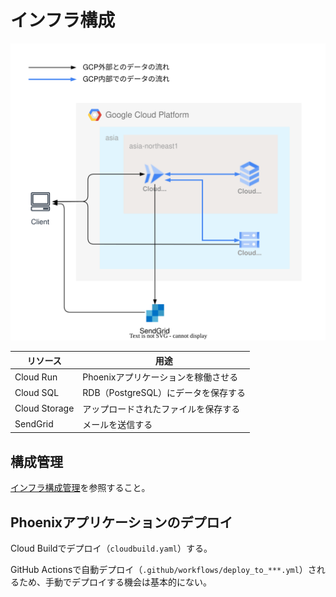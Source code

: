 # インフラ構成

![インフラ構成図](./images/infrastructure.drawio.svg)

| リソース | 用途 |
| --- | --- |
| Cloud Run | Phoenixアプリケーションを稼働させる |
| Cloud SQL | RDB（PostgreSQL）にデータを保存する |
| Cloud Storage | アップロードされたファイルを保存する |
| SendGrid | メールを送信する |

## 構成管理

[インフラ構成管理](../terraform/README.md)を参照すること。

## Phoenixアプリケーションのデプロイ

Cloud Buildでデプロイ（`cloudbuild.yaml`）する。

GitHub Actionsで自動デプロイ（`.github/workflows/deploy_to_***.yml`）されるため、手動でデプロイする機会は基本的にない。
